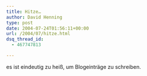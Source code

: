 ```yaml
---
title: Hitze…
author: David Henning
type: post
date: 2004-07-24T01:56:11+00:00
url: /2004/07/hitze.html
dsq_thread_id:
  - 467747813

---
```

es ist eindeutig zu heiß, um Blogeinträge zu schreiben.